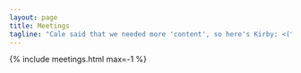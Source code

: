 ```yaml
---
layout: page
title: Meetings
tagline: "Cale said that we needed more 'content', so here's Kirby: <(^.^<)"
---
```


{% include meetings.html max=-1 %}
